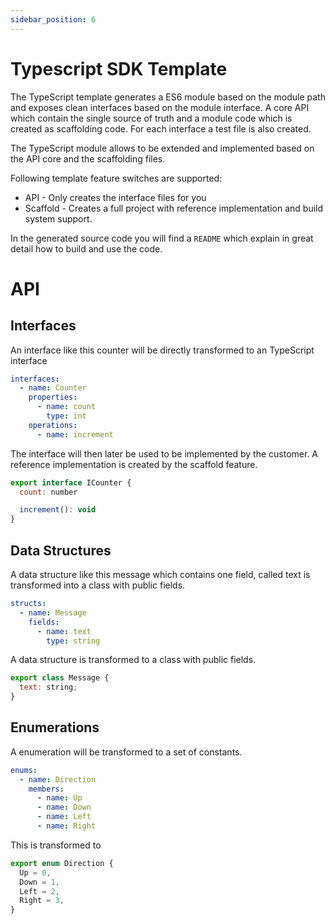 ```yaml
---
sidebar_position: 6
---
```


# Typescript SDK Template

The TypeScript template generates a ES6 module based on the module path and exposes clean interfaces based on the module interface. A core API which contain the single source of truth and a module code which is created as scaffolding code. For each interface a test file is also created.

The TypeScript module allows to be extended and implemented based on the API core and the scaffolding files.

Following template feature switches are supported:

- API - Only creates the interface files for you
- Scaffold - Creates a full project with reference implementation and build system support.

In the generated source code you will find a `README` which explain in great detail how to build and use the code.

# API

## Interfaces

An interface like this counter will be directly transformed to an TypeScript interface

```yaml
interfaces:
  - name: Counter
    properties:
      - name: count
        type: int
    operations:
      - name: increment
```

The interface will then later be used to be implemented by the customer. A reference implementation is created by the scaffold feature.

```js
export interface ICounter {
  count: number

  increment(): void
}
```

## Data Structures

A data structure like this message which contains one field, called text is transformed into a class with public fields.

```yaml
structs:
  - name: Message
    fields:
      - name: text
        type: string
```

A data structure is transformed to a class with public fields.

```js
export class Message {
  text: string;
}
```

## Enumerations

A enumeration will be transformed to a set of constants.

```yaml
enums:
  - name: Direction
    members:
      - name: Up
      - name: Down
      - name: Left
      - name: Right
```

This is transformed to

```js
export enum Direction {
  Up = 0,
  Down = 1,
  Left = 2,
  Right = 3,
}
```
